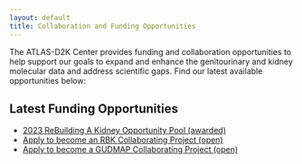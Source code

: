 ```yaml
---
layout: default
title: Collaboration and Funding Opportunities
---
```


The ATLAS-D2K Center provides funding and collaboration opportunities to help support our goals to expand and enhance the genitourinary and kidney molecular data and address scientific gaps. Find our latest available opportunities below:

## Latest Funding Opportunities
- [2023 ReBuilding A Kidney Opportunity Pool (awarded)](/collaboration/op-pool/2023-rbk/)
- [Apply to become an RBK Collaborating Project (open)](/collaboration/rbk-collab/)
- [Apply to become a GUDMAP Collaborating Project (open)](/collaboration/gudmap-collab/)
